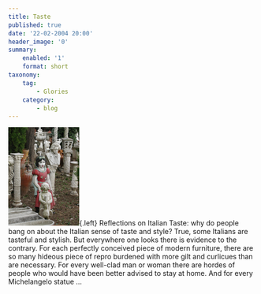 ```yaml
---
title: Taste
published: true
date: '22-02-2004 20:00'
header_image: '0'
summary:
    enabled: '1'
    format: short
taxonomy:
    tag:
        - Glories
    category:
        - blog
---
```


![](SnowWhite.png){.left} Reflections on Italian Taste: why do people bang on about the Italian sense of taste and style? True, some Italians are tasteful and stylish. But everywhere one looks there is evidence to the contrary. For each perfectly conceived piece of modern furniture, there are so many hideous piece of repro burdened with more gilt and curlicues than are necessary. For every well-clad man or woman there are hordes of people who would have been better advised to stay at home. And for every Michelangelo statue …